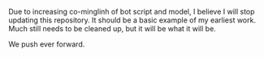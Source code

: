 Due to increasing co-minglinh of bot script and model, I believe I will stop updating this repository. It should be a basic example of my earliest work. Much still needs to be cleaned up, but it will be what it will be.

We push ever forward.
